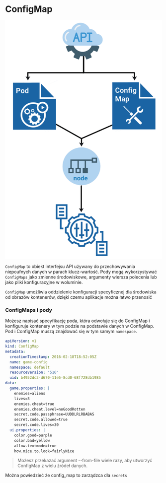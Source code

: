 # ConfigMap
![pod](/grafiki/configmap.png)

`ConfigMap` to obiekt interfejsu API używany do przechowywania niepoufnych danych w parach klucz-wartość. Pody mogą wykorzystywać `ConfigMaps` jako zmienne środowiskowe, argumenty wiersza polecenia lub jako pliki konfiguracyjne w woluminie.

`ConfigMap` umożliwia oddzielenie konfiguracji specyficznej dla środowiska od obrazów kontenerów, dzięki czemu aplikacje można łatwo przenosić

### ConfigMaps i pody
Możesz napisać specyfikację poda, która odwołuje się do ConfigMap i konfiguruje kontenery w tym podzie na podstawie danych w ConfigMap. Pod i ConfigMap muszą znajdować się w tym samym `namespace`. 

```yaml
apiVersion: v1
kind: ConfigMap
metadata:
  creationTimestamp: 2016-02-18T18:52:05Z
  name: game-config
  namespace: default
  resourceVersion: "516"
  uid: b4952dc3-d670-11e5-8cd0-68f728db1985
data:
  game.properties: |
    enemies=aliens
    lives=3
    enemies.cheat=true
    enemies.cheat.level=noGoodRotten
    secret.code.passphrase=UUDDLRLRBABAS
    secret.code.allowed=true
    secret.code.lives=30    
  ui.properties: |
    color.good=purple
    color.bad=yellow
    allow.textmode=true
    how.nice.to.look=fairlyNice  
```

>Możesz przekazać argument --from-file wiele razy, aby utworzyć ConfigMap z wielu źródeł danych.

Można powiedzieć że config_map to zarządzca dla `secrets`

